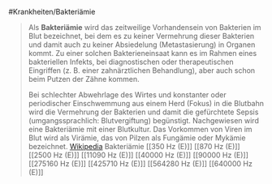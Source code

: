#Krankheiten/Bakteriämie
> Als **Bakteriämie** wird das zeitweilige Vorhandensein von Bakterien im Blut bezeichnet, bei dem es zu keiner Vermehrung dieser Bakterien und damit auch zu keiner Absiedelung (Metastasierung) in Organen kommt. Zu einer solchen Bakterieneinsaat kann es im Rahmen eines bakteriellen Infekts, bei diagnostischen oder therapeutischen Eingriffen (z. B. einer zahnärztlichen Behandlung), aber auch schon beim Putzen der Zähne kommen.
>
> Bei schlechter Abwehrlage des Wirtes und konstanter oder periodischer Einschwemmung aus einem Herd (Fokus) in die Blutbahn wird die Vermehrung der Bakterien und damit die gefürchtete Sepsis (umgangssprachlich: Blutvergiftung) begünstigt.
> Nachgewiesen wird eine Bakteriämie mit einer Blutkultur.
> Das Vorkommen von Viren im Blut wird als Virämie, das von Pilzen als Fungämie oder Mykämie bezeichnet.
> [Wikipedia](https://de.wikipedia.org/wiki/Bakteri%C3%A4mie)
Bakteriämie
[[350 Hz (E)]]
[[870 Hz (E)]]
[[2500 Hz (E)]]
[[11090 Hz (E)]]
[[40000 Hz (E)]]
[[90000 Hz (E)]]
[[275160 Hz (E)]]
[[425710 Hz (E)]]
[[564280 Hz (E)]]
[[640000 Hz (E)]]